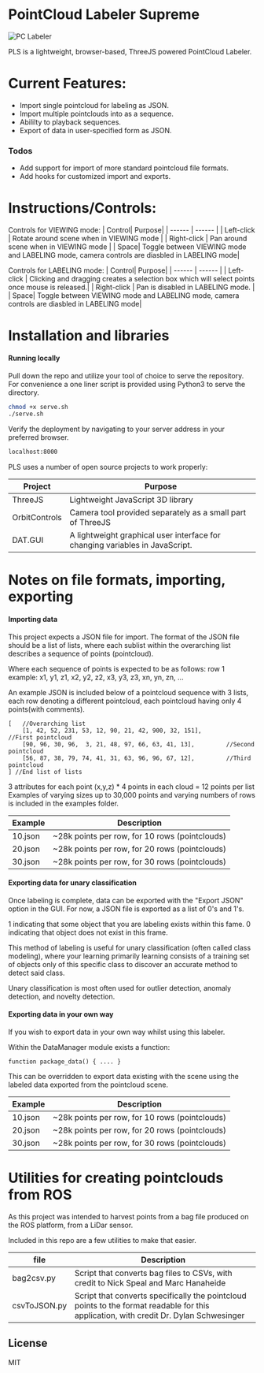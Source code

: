 # PointCloud Labeler Supreme
![PC Labeler](usage.gif)

PLS is a lightweight, browser-based, ThreeJS powered PointCloud Labeler.

# Current Features:

  - Import single pointcloud for labeling as JSON.
  - Import multiple pointclouds into as a sequence.
  - Abililty to playback sequences.
  - Export of data in user-specified form as JSON.

### Todos
 - Add support for import of more standard pointcloud file formats.
 - Add hooks for customized import and exports.

# Instructions/Controls:

Controls for VIEWING mode:
| Control| Purpose|
| ------ | ------ |
| Left-click | Rotate around scene when in VIEWING mode |
| Right-click | Pan around scene when in VIEWING mode |
| Space| Toggle between VIEWING mode and LABELING mode, camera controls are diasbled in LABELING mode|

Controls for LABELING mode:
| Control| Purpose|
| ------ | ------ |
| Left-click | Clicking and dragging creates a selection box which will select points once mouse is released.|
| Right-click | Pan is disabled in LABELING mode. |
| Space| Toggle between VIEWING mode and LABELING mode, camera controls are diasbled in LABELING mode|


# Installation and libraries 

#### Running locally

Pull down the repo and utilize your tool of choice to serve the repository.
For convenience a one liner script is provided using Python3 to serve the directory.


```sh
chmod +x serve.sh
./serve.sh
```

Verify the deployment by navigating to your server address in your preferred browser.

```sh
localhost:8000
```

PLS uses a number of open source projects to work properly:

| Project | Purpose |
| ------ | ------ |
| ThreeJS | Lightweight JavaScript 3D library|
| OrbitControls | Camera tool provided separately as a small part of ThreeJS |
| DAT.GUI | A lightweight graphical user interface for changing variables in JavaScript. |

# Notes on file formats, importing, exporting
#### Importing data

This project expects a JSON file for import. The format of the JSON file should be a list of lists, where each sublist within the overarching list describes a sequence of points (pointcloud).

Where each sequence of points is expected to be as follows:
row 1 example: x1, y1, z1, x2, y2, z2, x3, y3, z3, xn, yn, zn, ...

An example JSON is included below of a pointcloud sequence with 3 lists, each row denoting a different
pointcloud, each pointcloud having only 4 points(with comments).

```
[   //Overarching list
    [1, 42, 52, 231, 53, 12, 90, 21, 42, 900, 32, 151],         //First pointcloud
    [90, 96, 30, 96,  3, 21, 48, 97, 66, 63, 41, 13],         //Second pointcloud
    [56, 87, 38, 79, 74, 41, 31, 63, 96, 96, 67, 12],         //Third pointcloud
] //End list of lists
```
3 attributes for each point (x,y,z) * 4 points in each cloud = 12 points per list
Examples of varying sizes up to 30,000 points and varying numbers of rows is included in the 
examples folder.

| Example | Description |
| ------ | ------ |
| 10.json | ~28k points per row, for 10 rows (pointclouds) |
| 20.json | ~28k points per row, for 20 rows (pointclouds) |
| 30.json | ~28k points per row, for 30 rows (pointclouds) |

#### Exporting data for unary classification

Once labeling is complete, data can be exported with the "Export JSON" option in the GUI.
For now, a JSON file is exported as a list of 0's and 1's.

1 indicating that some object that you are labeling exists within this fame.
0 indicating that object does not exist in this frame.

This method of labeling is useful for unary classification (often called class modeling), where your learning primarily learning consists of a training set of objects only of this specific class
to discover an accurate method to detect said class.

Unary classification is most often used for outlier detection, anomaly detection, and novelty detection.

#### Exporting data in your own way

If you wish to export data in your own way whilst using this labeler.

Within the DataManager module exists a function:
```
function package_data() { .... }
```

This can be overridden to export data existing with the scene using the labeled data exported from the pointcloud scene.


| Example | Description |
| ------ | ------ |
| 10.json | ~28k points per row, for 10 rows (pointclouds) |
| 20.json | ~28k points per row, for 20 rows (pointclouds) |
| 30.json | ~28k points per row, for 30 rows (pointclouds) |


# Utilities for creating pointclouds from ROS

As this project was intended to harvest points from a bag file produced on the ROS platform,
from a LiDar sensor.

Included in this repo are a few utilities to make that easier.

| file | Description |
| ------ | ------ |
| bag2csv.py| Script that converts bag files to CSVs, with credit to Nick Speal and Marc Hanaheide |.
| csvToJSON.py | Script that converts specifically the pointcloud points to the format readable for this application, with credit Dr. Dylan Schwesinger|  


License
----

MIT

